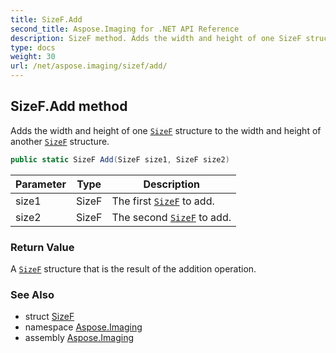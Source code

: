 ```yaml
---
title: SizeF.Add
second_title: Aspose.Imaging for .NET API Reference
description: SizeF method. Adds the width and height of one SizeF structure to the width and height of another SizeF structure
type: docs
weight: 30
url: /net/aspose.imaging/sizef/add/
---
```

## SizeF.Add method

Adds the width and height of one [`SizeF`](../) structure to the width and height of another [`SizeF`](../) structure.

```csharp
public static SizeF Add(SizeF size1, SizeF size2)
```

| Parameter | Type | Description |
| --- | --- | --- |
| size1 | SizeF | The first [`SizeF`](../) to add. |
| size2 | SizeF | The second [`SizeF`](../) to add. |

### Return Value

A [`SizeF`](../) structure that is the result of the addition operation.

### See Also

* struct [SizeF](../)
* namespace [Aspose.Imaging](../../sizef/)
* assembly [Aspose.Imaging](../../../)


